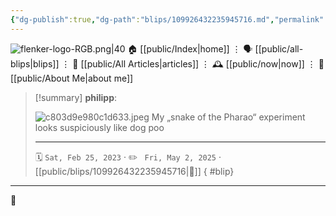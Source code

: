 ```yaml
---
{"dg-publish":true,"dg-path":"blips/109926432235945716.md","permalink":"/blips/109926432235945716/","title":"philipp on mastodon @ 2023-02-25","created":"2023-02-25T16:57:21","updated":"2025-05-02T08:50:43"}
---
```



<div class="transclusion internal-embed is-loaded"><div class="markdown-embed">




![flenker-logo-RGB.png|40](/img/user/attachments/flenker-logo-RGB.png)
🏠 [[public/Index\|home]]  ⋮ 🗣️ [[public/all-blips\|blips]] ⋮  📝 [[public/All Articles\|articles]]  ⋮ 🕰️ [[public/now\|now]] ⋮ 🪪 [[public/About Me\|about me]]


</div></div>


> [!summary] **philipp**:
>
> ![c803d9e980c1d633.jpeg](/img/user/attachments/c803d9e980c1d633.jpeg)
> My „snake of the Pharao“ experiment looks suspiciously like dog poo
> - - -
>
> 🗓️ <code>Sat, Feb 25, 2023</code>  · ✏️ <code> Fri, May 2, 2025</code>  · [[public/blips/109926432235945716\|🔗]]
{ #blip}


- - -

 👾
